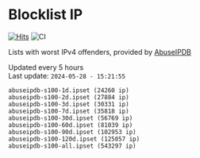 # Blocklist IP

[![Hits](https://hits.seeyoufarm.com/api/count/incr/badge.svg?url=https%3A%2F%2Fgithub.com%2Fborestad%2Fblocklist-ip%2F&count_bg=%2379C83D&title_bg=%23555555&icon=&icon_color=%23E7E7E7&title=hits&edge_flat=false)](https://hits.seeyoufarm.com)  ![CI](https://img.shields.io/github/workflow/status/borestad/blocklist-ip/CI?style=flat-square)

Lists with worst IPv4 offenders, provided by [AbuseIPDB](https://www.abuseipdb.com/)

<!-- FOOTER-PLACEHOLDER -->
Updated every 5 hours<br>
Last update: `2024-05-28 - 15:21:55`
```
abuseipdb-s100-1d.ipset (24260 ip)
abuseipdb-s100-2d.ipset (27884 ip)
abuseipdb-s100-3d.ipset (30331 ip)
abuseipdb-s100-7d.ipset (35818 ip)
abuseipdb-s100-30d.ipset (56769 ip)
abuseipdb-s100-60d.ipset (81039 ip)
abuseipdb-s100-90d.ipset (102953 ip)
abuseipdb-s100-120d.ipset (125057 ip)
abuseipdb-s100-all.ipset (543297 ip)
```
